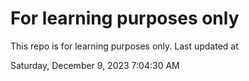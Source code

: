 # For learning purposes only
This repo is for learning purposes only.
Last updated at

Saturday, December 9, 2023 7:04:30 AM

